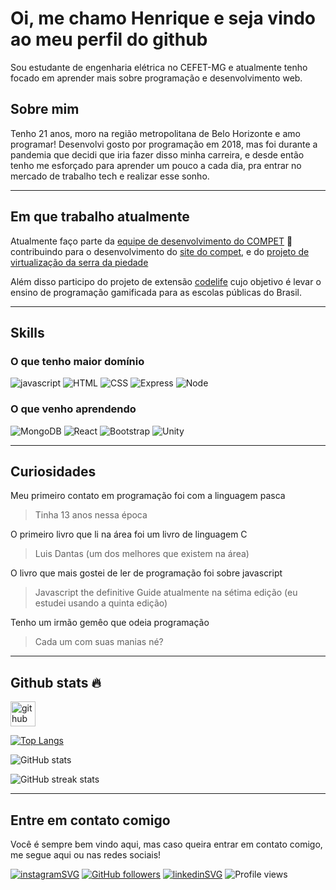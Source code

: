 # Oi, me chamo Henrique e seja vindo ao meu perfil do github

Sou estudante de engenharia elétrica no CEFET-MG e atualmente tenho focado em aprender mais sobre programação e desenvolvimento 
web.

## Sobre mim

Tenho 21 anos, moro na região metropolitana de Belo Horizonte e amo programar!
Desenvolvi gosto por programação em 2018, mas foi durante a pandemia que decidi que iria fazer disso minha carreira, e desde então tenho me esforçado para aprender um pouco a cada dia, pra entrar no mercado de trabalho tech e realizar esse sonho.

---
## Em que trabalho atualmente
Atualmente faço parte da [equipe de desenvolvimento do COMPET](https://github.com/DEV-COMPET) 💚 contribuindo para o desenvolvimento do [site do compet](https://github.com/DEV-COMPET/compet_site), e do [projeto de virtualização da serra da piedade](https://github.com/DEV-COMPET/realidadevirtualserra)

Além disso participo do projeto de extensão [codelife](https://github.com/Codelife-Compet) cujo objetivo é levar o ensino de programação gamificada para as escolas públicas do Brasil.

---
## Skills

### O que tenho maior domínio
![javascript](https://img.shields.io/badge/JavaScript-323330?style=for-the-badge&logo=javascript&logoColor=F7DF1E)
![HTML](https://img.shields.io/badge/HTML5-E34F26?style=for-the-badge&logo=html5&logoColor=white)
![CSS](https://img.shields.io/badge/CSS3-1572B6?style=for-the-badge&logo=css3&logoColor=white)
![Express](https://img.shields.io/badge/Express.js-404D59?style=for-the-badge)
![Node](https://img.shields.io/badge/Node.js-43853D?style=for-the-badge&logo=node.js&logoColor=white)


### O que venho aprendendo
![MongoDB](https://img.shields.io/badge/MongoDB-4EA94B?style=for-the-badge&logo=mongodb&logoColor=white)
![React](https://img.shields.io/badge/React-20232A?style=for-the-badge&logo=react&logoColor=61DAFB)
![Bootstrap](https://img.shields.io/badge/Bootstrap-563D7C?style=for-the-badge&logo=bootstrap&logoColor=white)
![Unity](https://img.shields.io/badge/Unity-100000?style=for-the-badge&logo=unity&logoColor=white)

---
## Curiosidades 

 Meu primeiro contato em programação foi com a linguagem pasca
> Tinha 13 anos nessa época 

O primeiro livro que li na área foi um livro de linguagem C
> Luis Dantas (um dos melhores que existem na área)

O livro que mais gostei de ler de programação foi sobre javascript
> Javascript the definitive Guide atualmente na sétima edição (eu estudei usando a quinta edição)

Tenho um irmão gemêo que odeia programação
> Cada um com suas manias né?
---
## Github stats 🔥

[<img src='https://cdn.jsdelivr.net/npm/simple-icons@3.0.1/icons/github.svg' alt='github' height='40'>](https://github.com/bidwolf)  

[![Top Langs](https://github-readme-stats.vercel.app/api/top-langs/?username=bidwolf)](https://github.com/anuraghazra/github-readme-stats)

![GitHub stats](https://github-readme-stats.vercel.app/api?username=bidwolf&show_icons=true&count_private=true)  

![GitHub streak stats](https://github-readme-streak-stats.herokuapp.com/?user=bidwolf)

---
## Entre em contato comigo

Você é sempre bem vindo aqui, mas caso queira entrar em contato comigo, me segue aqui ou nas redes sociais!

[![instagramSVG](https://img.shields.io/badge/Instagram-E4405F?style=for-the-badge&logo=instagram&logoColor=white
)](https://instagram.com/henrique._.rdg/?igshid=YmMyMT)
[![GitHub followers](https://img.shields.io/github/followers/bidwolf?color=green&label=Github&style=for-the-badge)]()
[![linkedinSVG](https://img.shields.io/badge/LinkedIn-0077B5?style=for-the-badge&logo=linkedin&logoColor=white
)](https://www.linkedin.com/in/henriquedepaularodrigues/)
![Profile views](https://gpvc.arturio.dev/bidwolf)

